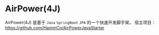 # AirPower(4J)

AirPower(4J) 是基于 ```Java``` ```SpringBoot``` ```JPA``` 的一个快速开发脚手架。 宿主项目： https://github.com/HammCn/AirPowerJavaStarter
